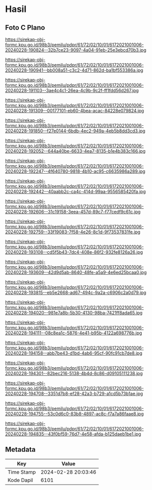 # Hasil

## Foto C Plano

https://sirekap-obj-formc.kpu.go.id/98b3/pemilu/pdpr/61/72/02/10/01/6172021001006-20240228-190824--32b7ce23-9097-4a04-91eb-25e3ebcd70b3.jpg

https://sirekap-obj-formc.kpu.go.id/98b3/pemilu/pdpr/61/72/02/10/01/6172021001006-20240228-190941--bb008a51-c3c2-4d71-862d-ba1bf553386a.jpg

https://sirekap-obj-formc.kpu.go.id/98b3/pemilu/pdpr/61/72/02/10/01/6172021001006-20240228-191103--3ae4c4c1-26ea-4c9b-9c2f-ff1fdd56d267.jpg

https://sirekap-obj-formc.kpu.go.id/98b3/pemilu/pdpr/61/72/02/10/01/6172021001006-20240228-191309--00177101-eb60-4bea-acac-84228e079824.jpg

https://sirekap-obj-formc.kpu.go.id/98b3/pemilu/pdpr/61/72/02/10/01/6172021001006-20240228-191850--f27e0144-6bdb-4ec2-949a-4eb5b8dd3cd3.jpg

https://sirekap-obj-formc.kpu.go.id/98b3/pemilu/pdpr/61/72/02/10/01/6172021001006-20240228-192052--644a40be-6633-4ea7-8135-b1e4b383c166.jpg

https://sirekap-obj-formc.kpu.go.id/98b3/pemilu/pdpr/61/72/02/10/01/6172021001006-20240228-192247--4f640780-9818-4b10-ac95-c6635986a289.jpg

https://sirekap-obj-formc.kpu.go.id/98b3/pemilu/pdpr/61/72/02/10/01/6172021001006-20240228-192442--40aabb2c-ca4c-414d-99aa-9556585420fa.jpg

https://sirekap-obj-formc.kpu.go.id/98b3/pemilu/pdpr/61/72/02/10/01/6172021001006-20240228-192606--31c19158-3eea-457d-89c7-f77cedf9c61c.jpg

https://sirekap-obj-formc.kpu.go.id/98b3/pemilu/pdpr/61/72/02/10/01/6172021001006-20240228-192759--33f19083-7f58-4e26-8c1d-9f73537831fe.jpg

https://sirekap-obj-formc.kpu.go.id/98b3/pemilu/pdpr/61/72/02/10/01/6172021001006-20240228-193108--cd5f5b43-7dc4-408e-86f2-932fe8126a26.jpg

https://sirekap-obj-formc.kpu.go.id/98b3/pemilu/pdpr/61/72/02/10/01/6172021001006-20240228-193609--42d9d5ab-8640-48fe-a5a9-4e6ed25bcaa0.jpg

https://sirekap-obj-formc.kpu.go.id/98b3/pemilu/pdpr/61/72/02/10/01/6172021001006-20240228-193815--eb5e2668-ad67-494c-9a2a-c6906c2a0d79.jpg

https://sirekap-obj-formc.kpu.go.id/98b3/pemilu/pdpr/61/72/02/10/01/6172021001006-20240228-194020--981e7a8b-5b30-4130-98ba-7421ff8ada65.jpg

https://sirekap-obj-formc.kpu.go.id/98b3/pemilu/pdpr/61/72/02/10/01/6172021001006-20240228-194111--08c8ea1c-5876-4e41-b95b-4122a698776b.jpg

https://sirekap-obj-formc.kpu.go.id/98b3/pemilu/pdpr/61/72/02/10/01/6172021001006-20240228-194158--abb7be43-d1bd-4ab6-95cf-90fc91cb7de8.jpg

https://sirekap-obj-formc.kpu.go.id/98b3/pemilu/pdpr/61/72/02/10/01/6172021001006-20240228-194301--82bec216-5138-4b4d-8c86-d09105111238.jpg

https://sirekap-obj-formc.kpu.go.id/98b3/pemilu/pdpr/61/72/02/10/01/6172021001006-20240228-194708--3351d7b8-ef28-42a3-b729-a1cd5b73b1ae.jpg

https://sirekap-obj-formc.kpu.go.id/98b3/pemilu/pdpr/61/72/02/10/01/6172021001006-20240228-194755--53c0d6c0-83b8-4897-ac8c-f7a7a86faae8.jpg

https://sirekap-obj-formc.kpu.go.id/98b3/pemilu/pdpr/61/72/02/10/01/6172021001006-20240228-194835--43f0bf59-76d7-4e58-afda-b125daeb1be1.jpg


## Metadata

| Key        | Value               |
| ---------- | ------------------- |
| Time Stamp | 2024-02-28 20:03:46 |
| Kode Dapil | 6101                |



